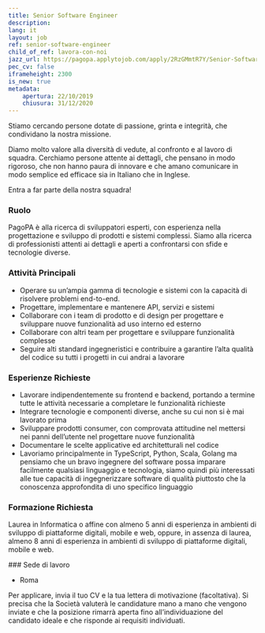 ```yaml
---
title: Senior Software Engineer
description:
lang: it
layout: job
ref: senior-software-engineer
child_of_ref: lavora-con-noi
jazz_url: https://pagopa.applytojob.com/apply/2RzGMmtR7Y/Senior-Software-Engineer
pec_cv: false
iframeheight: 2300
is_new: true
metadata:
    apertura: 22/10/2019
    chiusura: 31/12/2020
---
```


Stiamo cercando persone dotate di passione, grinta e integrità, che condividano la nostra missione.

Diamo molto valore alla diversità di vedute, al confronto e al lavoro di squadra. Cerchiamo persone attente ai dettagli, che pensano in modo rigoroso, che non hanno paura di innovare e che amano comunicare in modo semplice ed efficace sia in Italiano che in Inglese.

Entra a far parte della nostra squadra!

### Ruolo

PagoPA è alla ricerca di sviluppatori esperti, con esperienza nella progettazione e sviluppo di prodotti e sistemi complessi. Siamo alla ricerca di professionisti attenti ai dettagli e aperti a confrontarsi con sfide e tecnologie diverse.

### Attività Principali

* Operare su un’ampia gamma di tecnologie e sistemi con la capacità di risolvere problemi end-to-end.
* Progettare, implementare e mantenere API, servizi e sistemi
* Collaborare con i team di prodotto e di design per progettare e sviluppare nuove funzionalità ad uso interno ed esterno
* Collaborare con altri team per progettare e sviluppare funzionalità complesse
* Seguire alti standard ingegneristici e contribuire a garantire l’alta qualità del codice su tutti i progetti in cui andrai a lavorare

### Esperienze Richieste

* Lavorare indipendentemente su frontend e backend, portando a termine tutte le attività necessarie a completare le funzionalità richieste
* Integrare tecnologie e componenti diverse, anche su cui non si è mai lavorato prima
* Sviluppare prodotti consumer, con comprovata attitudine nel mettersi nei panni dell’utente nel progettare nuove funzionalità
* Documentare le scelte applicative ed architetturali nel codice
* Lavoriamo principalmente in TypeScript, Python, Scala, Golang ma pensiamo che un bravo ingegnere del software possa imparare facilmente qualsiasi linguaggio e tecnologia, siamo quindi più interessati alle tue capacità di ingegnerizzare software di qualità piuttosto che la conoscenza approfondita di uno specifico linguaggio

### Formazione Richiesta

Laurea in Informatica o affine con almeno 5 anni di esperienza in ambienti di sviluppo di piattaforme digitali, mobile e web, oppure, in assenza di laurea, almeno 8 anni di esperienza in ambienti di sviluppo di piattaforme digitali, mobile e web.

### Sede di lavoro
- Roma

Per applicare, invia il tuo CV e la tua lettera di motivazione (facoltativa). Si precisa che la Società valuterà le candidature mano a mano che vengono inviate e che la posizione rimarrà aperta fino all’individuazione del candidato ideale e che risponde ai requisiti individuati. 